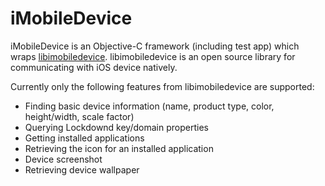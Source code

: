 iMobileDevice
===========

iMobileDevice is an Objective-C framework (including test app) which wraps [libimobiledevice](http://www.libimobiledevice.org).
libimobiledevice is an open source library for communicating with iOS device natively.

Currently only the following features from libimobiledevice are supported:
* Finding basic device information (name, product type, color, height/width, scale factor)
* Querying Lockdownd key/domain properties
* Getting installed applications
* Retrieving the icon for an installed application
* Device screenshot
* Retrieving device wallpaper